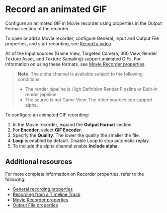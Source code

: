 # Record an animated GIF

Configure an animated GIF in Movie recorder using properties in the Output Format section of the recorder.

To open or add a Movie recorder, configure General, Input and Output File properties, and start recording, see [Record a video](RecordingVideo.md).

All of the Input sources (Game View, Targeted Camera, 360 View, Render Texture Asset, and Texture Sampling) support animated GIFs. For information on using these formats, see [Movie Recorder properties](RecorderMovie.md).
>**Note:**
>The alpha channel is available subject to the following conditions:
>* The render pipeline is High Definition Render Pipeline or Built-in render pipeline.
>* The source is not Game View. The other sources can support alpha.

To configure an animated GIF recording:
1. In the Movie recorder, expand the **Output Format** section.
2. For **Encoder**, select **GIF Encoder**.
3. Specify the **Quality**. The lower the quality the smaller the file.
4. **Loop** is enabled by default. Disable Loop to stop automatic replay.
5. To include the alpha channel enable **Include alpha**.

## Additional resources

For more complete information on Recorder properties, refer to the following:
* [General recording properties](RecorderWindowRecordingProperties.md)
* [Recording from a Timeline Track](RecordingTimelineTrack.md)
* [Movie Recorder properties](RecorderMovie.md)
* [Output File properties](OutputFileProperties.md)
